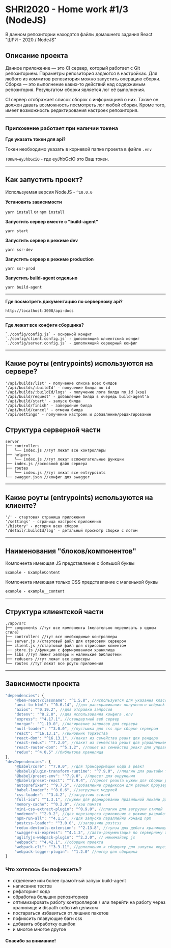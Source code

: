 # SHRI2020 - Home work #1/3 (NodeJS)

<!-- ![Иллюстрация к проекту](https://www.alexadevops.com/assets/images/DevOps_crop.png) -->

В данном репозитории находятся файлы домашнего задания React "ШРИ - 2020 / NodeJS"

## Описание проекта
Данное приложение — это CI сервер, который работает с Git репозиторием. Параметры репозитория задаются в настройках.
Для любого из коммитов репозитория можно запустить операцию сборки. Сборка — это выполнение каких-то действий над содержимым репозитория. Результатом сборки является лог её выполнения.

CI сервер отображает список сборок с информацией о них. Также он должен давать возможность посмотреть лог любой сборки. Кроме того, имеет возможность редактирования настроек репозитория.

___
### Приложение работает при наличии токена

**Где указать токен для api?**

Токен необходимо указать в корневой папке проекта в файле `.env`

`TOKEN=eyJhbGciO` - где eyJhbGciO это Ваш токен.
___

## Как запустить проект?

Используемая версия NodeJS - `^10.0.0` 

**Установить зависимости**

`yarn install` or `npm install`

**Запустить сервер вместе с "build-agent"**

`yarn start`

**Запустить сервер в режиме dev**

`yarn ssr-dev`

**Запустить сервер в режиме production**

`yarn ssr-prod`

**Запустить build-agent отдельно**

`yarn build-agent`
___

**Где посмотреть документацию по серверному api?**

`http://localhost:3000/api-docs`
___

**Где лежат все конфиги сборщика?**
```
`./config/config.js` - основной конфиг
`./config/client.config.js` - дополняющий клиентский конфиг
`./config/server.config.js` - дополняющий серверный конфиг
```
___

## Какие роуты (entrypoints) используются на сервере?
```
'/api/builds/list' - получение списка всех билдов
'/api/builds/:buildId' - получение билда по id
'/api/builds/:buildId/logs' - получение лога билда по id (кэш)
'/api/build/request' - добавление билда в очередь build-agent'а
'/api/build/start' - запуск билда
'/api/build/finish' - завершение билда
'/api/build/cancel' - отмена билда
'/api/settings' - получение настроек и добавление/редактирование
```
## Структура серверной части
```
server
├── controllers
│   └── index.js //тут лежат все контроллеры
├── helpers
│   └── index.js //тут лежат вспомогательные функции
├── index.js //основной файл сервера
├── routes
│   └── index.js //тут лежат все entrypoints
└── swagger.json //конфиг для swagger
```
___

## Какие роуты (entrypoints) используются на клиенте?

```
'/' - стартовая страница приложения
'/settings' - страница настроек приложения
'/history' - история всех сборок
'/detail/:buildId/log' - детальный просмотр сборки с логом
```

___
## Наименования "блоков/компонентов"

Компонента имеющая JS представление с большой буквы

`Example - ExampleContent`

Компонента имеющая только CSS представление с маленькой буквы

`example - example__content`
____

## Структура клиентской части

```
./app/src
├── components //тут все компоненты (желательно переписать в одном стиле)
├── controllers //тут все необходимые контроллеры
├── server.js //стартовый файл для отрисовки сервером
├── client.js //стартовый файл для отрисовки клиентом
├── store.js //функции с формированием хранилища
├── libs //тут лежит хелперы и маленькие библиотеки
├── redusers //тут лежат все редюсеры
└── routes //тут лежат все роуты приложения
```
___

## Зависимости проекта

```js
"dependencies": {
    "@bem-react/classname": "^1.5.8", //используется для указания классов тэгам
    "ansi-to-html": "^0.6.14", //для расскрашивания полученого webpack лога
    "axios": "^0.19.2", //для отправки запросов
    "dotenv": "^8.2.0", //для использования конфига .env
    "express": "^4.17.1", //стандартный веб сервер
    "morgan": "^1.10.0", //логировние запросов для сервера
    "null-loader": "^3.0.0", //пустышка для css при сборке сервером
    "react": "^16.13.1", //виновник торжества
    "react-dom": "^16.13.1", //пакет из семейства реакт для рендера
    "react-redux": "^7.2.0", //пакет из семейства реакт для управлением хранилищем
    "react-router-dom": "^5.1.2", //пакет из семейства реакт для управления машрутизацией
    "redux": "^4.0.5" //библитока хранилища
},
"devDependencies": {
    "@babel/core": "^7.9.0", //для трансформации кода в реакт
    "@babel/plugin-transform-runtime": "^7.9.0", //плагин для рантайм трансформации
    "@babel/preset-env": "^7.9.0", //пресет для окружения
    "@babel/preset-react": "^7.9.4", //пресет реакта нужен для сборки реакта
    "autoprefixer": "^9.7.5", //добавление префиксом для разных броузеров
    "babel-loader": "^8.0.6", //загрузчик модулей
    "css-loader": "^3.4.2", //загрузчик стилей
    "full-icu": "^1.3.1", //нужен для формировании правильной локали даты и времени как на сервере так и на клиенте
    "memory-cache": "^0.2.0", //кэш памяти
    "mini-css-extract-plugin": "^0.9.0", //плагин для загрузки стилей
    "nodemon": "^2.0.2", //для перезапуска приложение в режиме разработки
    "npm-run-all": "^4.1.5", //для запуска параллейно команд npm
    "postcss-loader": "^3.0.0", //загрузчик postcss
    "redux-devtools-extension": "^2.13.8", //тулза для дебага хранилища
    "swagger-ui-express": "^4.1.3", //авто-документация по серверному api
    "uglifyjs-webpack-plugin": "^2.2.0", // минимайзер js
    "webpack": "^4.42.1", //сборшик проекта
    "webpack-cli": "^3.3.11", //дополнения к сборщику для запуска через консоль
    "webpack-logger-plugin": "^1.2.0" //логер для сборщика
}
```


### Что хотелось бы пофиксить?
- отделение или более грамотный запуск build-agent
- написание тестов
- рефаторинг кода
- обработка больших репозиториев
- оптимизировать работу контроллеров / или перейти на работу через хранилище и dispath событий целиком
- постараться избавиться от лишних пакетов
- пофиксить плавующие баги css
- добавить обработку ошибок
- и многое многое другое

#### Спасибо за внимание!